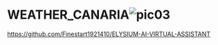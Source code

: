 # WEATHER_CANARIA![pic03](https://github.com/Finestart1921410/WEATHER_CANARIA/assets/136356100/cbdb8f87-266f-4c94-b464-600d5b604609)
https://github.com/Finestart1921410/ELYSIUM-AI-VIRTUAL-ASSISTANT
